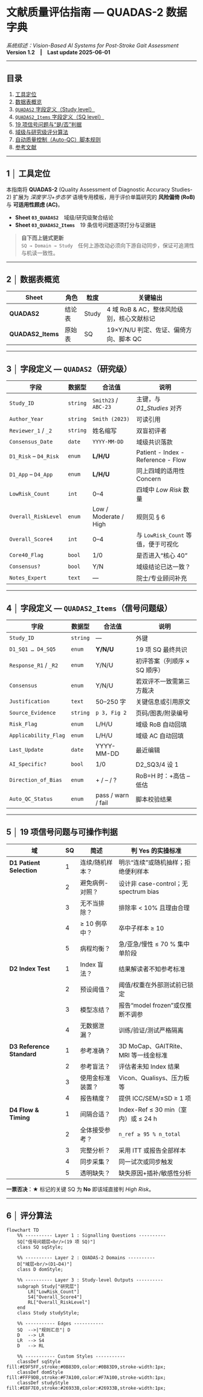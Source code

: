 # 文献质量评估指南 — QUADAS-2 数据字典  
_系统综述：Vision-Based AI Systems for Post-Stroke Gait Assessment_  
**Version 1.2 | Last update 2025-06-01**

---

## 目录
1. [工具定位](#sec1)  
2. [数据表概览](#sec2)  
3. [`QUADAS2` 字段定义（Study level）](#sec3)  
4. [`QUADAS2_Items` 字段定义（SQ level）](#sec4)  
5. [19 项信号问题与“是/否”判据](#sec5)  
6. [域级与研究级评分算法](#sec6)  
7. [自动质量控制（Auto-QC）脚本规则](#sec7)  
8. [参考文献](#sec8)  

---

<a id="sec1"></a>
## 1 │ 工具定位
本指南将 **QUADAS-2** (Quality Assessment of Diagnostic Accuracy Studies-2) 扩展为 _深度学习+步态学_ 语境专用模板，用于评价单篇研究的 **风险偏倚 (RoB)** 与 **可适用性顾虑 (AC)**。  
- **Sheet `03_QUADAS2`** 域级/研究级聚合结论  
- **Sheet `03_QUADAS2_Items`** 19 条信号问题逐项打分与证据链  

> **自下而上链式更新**  
> `SQ → Domain → Study` 任何上游改动必须向下游自动同步，保证可追溯性与机读一致性。

---

<a id="sec2"></a>
## 2 │ 数据表概览

| Sheet | 角色 | 粒度 | 关键输出 |
|-------|------|------|----------|
| **QUADAS2** | 结论表 | Study | 4 域 RoB & AC，整体风险级别，核心文献标记 |
| **QUADAS2_Items** | 原始表 | SQ | 19×Y/N/U 判定、佐证、偏倚方向、脚本 QC |

---

<a id="sec3"></a>
## 3 │ 字段定义 — `QUADAS2`（研究级）

| 字段 | 数据型 | 合法值 | 说明 |
|------|--------|--------|------|
| `Study_ID` | `string` | `Smith23` / `ABC-23` | 主键，与 _01_Studies_ 对齐 |
| `Author_Year` | `string` | `Smith (2023)` | 可读引用 |
| `Reviewer_1` / `_2` | `string` | 姓名缩写 | 双盲初评者 |
| `Consensus_Date` | `date` | `YYYY-MM-DD` | 域级共识落款 |
| `D1_Risk` – `D4_Risk` | `enum` | **L/H/U** | Patient - Index - Reference - Flow |
| `D1_App` – `D4_App` | `enum` | **L/H/U** | 同上四域的适用性 Concern |
| `LowRisk_Count` | `int` | 0–4 | 四域中 *Low Risk* 数量 |
| `Overall_RiskLevel` | `enum` | Low / Moderate / High | 规则见 § 6 |
| `Overall_Score4` | `int` | 0–4 | 与 `LowRisk_Count` 等值，便于可视化 |
| `Core40_Flag` | `bool` | 1/0 | 是否进入“核心 40” |
| `Consensus?` | `bool` | Y/N | 域级结论已达一致？ |
| `Notes_Expert` | `text` | — | 院士/专业顾问补充 |

---

<a id="sec4"></a>
## 4 │ 字段定义 — `QUADAS2_Items`（信号问题级）

| 字段 | 数据型 | 合法值 | 说明 |
|------|--------|--------|------|
| `Study_ID` | `string` | — | 外键 |
| `D1_SQ1 … D4_SQ5` | `enum` | **Y/N/U** | 19 项 SQ 最终共识 |
| `Response_R1` / `_R2` | `enum` | Y/N/U | 初评答案（列顺序 × SQ 顺序） |
| `Consensus` | `enum` | Y/N/U | 若双评不一致需第三方裁决 |
| `Justification` | `text` | 50–250 字 | 关键信息或引用原文 |
| `Source_Evidence` | `string` | `p 3, Fig 2` | 页码/图表/附录编号 |
| `Risk_Flag` | `enum` | L/H/U | 域级 RoB 自动回填 |
| `Applicability_Flag` | `enum` | L/H/U | 域级 AC 自动回填 |
| `Last_Update` | `date` | YYYY-MM-DD | 最近编辑 |
| `AI_Specific?` | `bool` | 1/0 | D2_SQ3/4 设 1 |
| `Direction_of_Bias` | `enum` | + / – / ? | RoB=H 时：+高估 –低估 |
| `Auto_QC_Status` | `enum` | pass / warn / fail | 脚本校验结果 |

---

<a id="sec5"></a>
## 5 │ 19 项信号问题与可操作判据

| 域 | SQ | 简述 | **判 Yes 的实操标准** |
|----|----|------|------------------------|
| **D1 Patient Selection** | 1 | 连续/随机样本？ | 明示“连续”或随机抽样；拒绝便利样本 |
|  | 2 | 避免病例-对照？ | 设计非 case-control；无 spectrum bias |
|  | 3 | 无不当排除？ | 排除率 < 10% 且理由合理 |
|  | 4 | ≥ 10 例卒中？ | 卒中子样本 ≥ 10 |
|  | 5 | 病程均衡？ | 急/亚急/慢性 ≤ 70 % 集中单阶段 |
| **D2 Index Test** | 1 | Index 盲法？ | 结果解读者不知参考标准 |
|  | 2 | 预设阈值？ | 阈值/权重在外部测试前已锁定 |
|  | 3 | 模型冻结？ | 报告“model frozen”或仅推断不调参 |
|  | 4 | 无数据泄漏？ | 训练/验证/测试严格隔离 |
| **D3 Reference Standard** | 1 | 参考准确？ | 3D MoCap、GAITRite、MRI 等一线金标准 |
|  | 2 | 参考盲法？ | 评估者未知 Index 结果 |
|  | 3 | 使用金标准装置？ | Vicon、Qualisys、压力板等 |
|  | 4 | 报告精度？ | 提供 ICC/SEM/±SD ≥ 1 项 |
| **D4 Flow & Timing** | 1 | 间隔合适？ | Index-Ref ≤ 30 min（室内）或 ≤ 24 h |
|  | 2 | 全体接受参考？ | `n_ref ≥ 95 % n_total` |
|  | 3 | 完整分析？ | 采用 ITT 或报告全部样本 |
|  | 4 | 同步采集？ | 同一试次或同步触发 |
|  | 5 | 透明缺失？ | 缺失原因+插补/敏感性分析 |

**一票否决**：★ 标记的关键 SQ 为 **No** 即该域直接判 *High Risk*。  

---

<a id="sec6"></a>
## 6 │ 评分算法

```mermaid
flowchart TD
    %% ---------- Layer 1 : Signalling Questions ----------
    SQ["信号问题层<br/>(19 项 SQ)"]
    class SQ sqStyle;

    %% ---------- Layer 2 : QUADAS-2 Domains ----------
    D["域层<br/>(D1–D4)"]
    class D domStyle;

    %% ---------- Layer 3 : Study-level Outputs ----------
    subgraph Study["研究层"]
        LR["LowRisk_Count"]
        S4["Overall_Score4"]
        RL["Overall_RiskLevel"]
    end
    class Study studyStyle;

    %% ----------- Edges -----------
    SQ  -->|"规则汇总"| D
    D   --> LR
    LR  --> S4
    D   --> RL

    %% ----------- Custom Styles -----------
    classDef sqStyle   fill:#E9F5FF,stroke:#0B83D9,color:#0B83D9,stroke-width:1px;
    classDef domStyle  fill:#FFF9DB,stroke:#F7A100,color:#F7A100,stroke-width:1px;
    classDef studyStyle fill:#E8F7E0,stroke:#26933B,color:#26933B,stroke-width:1px;
